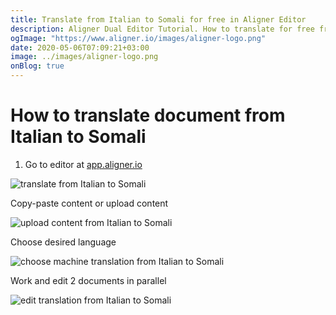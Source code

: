 ```yaml
---
title: Translate from Italian to Somali for free in Aligner Editor
description: Aligner Dual Editor Tutorial. How to translate for free from Italian to Somali. Aligner is multilingual document management platform. 
ogImage: "https://www.aligner.io/images/aligner-logo.png"
date: 2020-05-06T07:09:21+03:00
image: ../images/aligner-logo.png
onBlog: true
---
```


# How to translate document from Italian to Somali

1. Go to editor at [app.aligner.io](https://app.aligner.io "Aligner App web page")

![translate from Italian to Somali](../aligner-blank-editor.png "translate from Italian to Somali")

Copy-paste content or upload content

![upload content from Italian to Somali](../aligner-uploaded-document.png "upload content from Italian to Somali")

Choose desired language

![choose machine translation from Italian to Somali](../aligner-language-dropdown.png "choose machine translation from Italian to Somali")

Work and edit 2 documents in parallel

![edit translation from Italian to Somali](../aligner-double-sitded-editor.png "edit translation from Italian to Somali")

